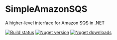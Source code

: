 # SimpleAmazonSQS
A higher-level interface for Amazon SQS in .NET

[![Build status](https://ci.appveyor.com/api/projects/status/3obyqfat117199b9?svg=true)](https://ci.appveyor.com/project/lfreneda/simpleamazonsqs)
[![Nuget version](https://img.shields.io/nuget/v/SimpleAmazonSQS.svg)](https://www.nuget.org/packages/SimpleAmazonSQS/)
[![Nuget downloads](https://img.shields.io/nuget/dt/SimpleAmazonSQS.svg)](https://www.nuget.org/packages/SimpleAmazonSQS/)



